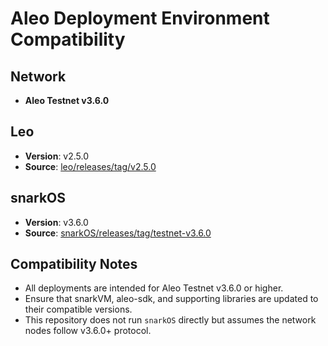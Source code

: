# Aleo Deployment Environment Compatibility

## Network
- **Aleo Testnet v3.6.0**

## Leo
- **Version**: v2.5.0  
- **Source**: [leo/releases/tag/v2.5.0](https://github.com/ProvableHQ/leo/releases/tag/v2.5.0)

## snarkOS
- **Version**: v3.6.0  
- **Source**: [snarkOS/releases/tag/testnet-v3.6.0](https://github.com/ProvableHQ/snarkOS/releases/tag/testnet-v3.6.0)

## Compatibility Notes
- All deployments are intended for Aleo Testnet v3.6.0 or higher.
- Ensure that snarkVM, aleo-sdk, and supporting libraries are updated to their compatible versions.
- This repository does not run `snarkOS` directly but assumes the network nodes follow v3.6.0+ protocol.
